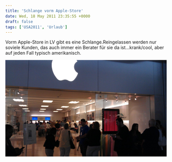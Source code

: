 ```yaml
---
title: 'Schlange vorm Apple-Store'
date: Wed, 18 May 2011 23:35:55 +0000
draft: false
tags: ['USA2011', 'Urlaub']
---
```


Vorm Apple-Store in LV gibt es eine Schlange.Reingelassen werden nur soviele Kunden, das auch immer ein Berater für sie da ist...krank/cool, aber auf jeden Fall typisch amerikanisch.

![Imag0021](/urlaub11to15-images/11/imag0021-scaled-1000.jpg?w=300)